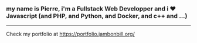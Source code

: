 ### my name is Pierre, i'm a Fullstack Web Developper and i ❤️ Javascript (and PHP, and Python, and Docker, and c++ and ...)

----
Check my portfolio at https://portfolio.jambonbill.org/

